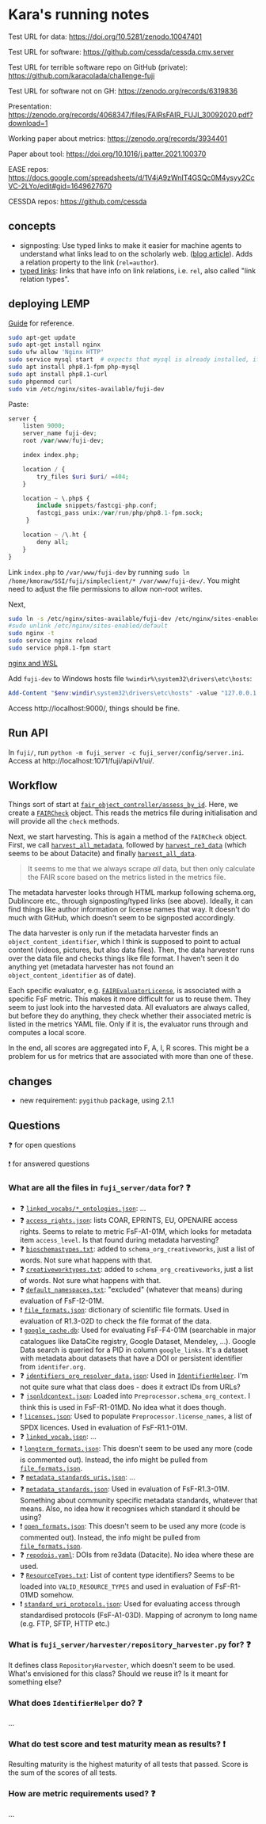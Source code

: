 # Kara's running notes

Test URL for data: https://doi.org/10.5281/zenodo.10047401

Test URL for software: https://github.com/cessda/cessda.cmv.server

Test URL for terrible software repo on GitHub (private): https://github.com/karacolada/challenge-fuji

Test URL for software not on GH: https://zenodo.org/records/6319836

Presentation: https://zenodo.org/records/4068347/files/FAIRsFAIR_FUJI_30092020.pdf?download=1

Working paper about metrics: https://zenodo.org/records/3934401

Paper about tool: https://doi.org/10.1016/j.patter.2021.100370

EASE repos: https://docs.google.com/spreadsheets/d/1V4jA9zWnIT4GSQc0M4ysyy2CcVC-2LYo/edit#gid=1649627670

CESSDA repos: https://github.com/cessda

## concepts

- signposting: Use typed links to make it easier for machine agents to understand what links lead to on the scholarly web. ([blog article](https://signposting.org/)). Adds a relation property to the link (`rel=author`).
- [typed links](https://www.iana.org/assignments/link-relations/link-relations.xhtml): links that have info on link relations, i.e. `rel`, also called "link relation types".

## deploying LEMP

[Guide](https://www.digitalocean.com/community/tutorials/how-to-install-linux-nginx-mysql-php-lemp-stack-on-ubuntu-22-04) for reference.

```bash
sudo apt-get update
sudo apt-get install nginx
sudo ufw allow 'Nginx HTTP'
sudo service mysql start  # expects that mysql is already installed, if not run sudo apt install mysql-server
sudo apt install php8.1-fpm php-mysql
sudo apt install php8.1-curl
sudo phpenmod curl
sudo vim /etc/nginx/sites-available/fuji-dev
```

Paste:

```php
server {
    listen 9000;
    server_name fuji-dev;
    root /var/www/fuji-dev;

    index index.php;

    location / {
        try_files $uri $uri/ =404;
    }

    location ~ \.php$ {
        include snippets/fastcgi-php.conf;
        fastcgi_pass unix:/var/run/php/php8.1-fpm.sock;
     }

    location ~ /\.ht {
        deny all;
    }
}
```

Link `index.php` to `/var/www/fuji-dev` by running `sudo ln /home/kmoraw/SSI/fuji/simpleclient/* /var/www/fuji-dev/`. You might need to adjust the file permissions to allow non-root writes.

Next,
```bash
sudo ln -s /etc/nginx/sites-available/fuji-dev /etc/nginx/sites-enabled/
#sudo unlink /etc/nginx/sites-enabled/default
sudo nginx -t
sudo service nginx reload
sudo service php8.1-fpm start
```

[nginx and WSL](https://stackoverflow.com/questions/61806937/nginx-running-in-wsl2-ubuntu-20-04-does-not-serve-html-page-to-windows-10-host)

Add `fuji-dev` to Windows hosts file `%windir%\system32\drivers\etc\hosts`:

```powershell
Add-Content "$env:windir\system32\drivers\etc\hosts" -value "127.0.0.1 fuji-dev"
```

Access http://localhost:9000/, things should be fine.

## Run API

In `fuji/`, run `python -m fuji_server -c fuji_server/config/server.ini`. Access at http://localhost:1071/fuji/api/v1/ui/.

## Workflow

Things sort of start at [`fair_object_controller/assess_by_id`](fuji_server/controllers/fair_object_controller.py#36).
Here, we create a [`FAIRCheck`](fuji_server/controllers/fair_check.py) object.
This reads the metrics file during initialisation and will provide all the `check` methods.

Next, we start harvesting. This is again a method of the `FAIRCheck` object.
First, we call [`harvest_all_metadata`](fuji_server/controllers/fair_check.py#327), followed by [`harvest_re3_data`](fuji_server/controllers/fair_check.py#343) (which seems to be about Datacite) and finally [`harvest_all_data`](fuji_server/controllers/fair_check.py#357).

> It seems to me that we always scrape *all* data, but then only calculate the FAIR score based on the metrics listed in the metrics file.

The metadata harvester looks through HTML markup following schema.org, Dublincore etc., through signposting/typed links (see above).
Ideally, it can find things like author information or license names that way.
It doesn't do much with GitHub, which doesn't seem to be signposted accordingly.

The data harvester is only run if the metadata harvester finds an `object_content_identifier`, which I think is supposed to point to actual content (videos, pictures, but also data files).
Then, the data harvester runs over the data file and checks things like file format.
I haven't seen it do anything yet (metadata harvester has not found an `object_content_identifier` as of date).

Each specific evaluator, e.g. [`FAIREvaluatorLicense`](fuji_server/evaluators/fair_evaluator_license.py), is associated with a specific FsF metric.
This makes it more difficult for us to reuse them.
They seem to just look into the harvested data.
All evaluators are always called, but before they do anything, they check whether their associated metric is listed in the metrics YAML file.
Only if it is, the evaluator runs through and computes a local score.

In the end, all scores are aggregated into F, A, I, R scores.
This might be a problem for us for metrics that are associated with more than one of these.

## changes

- new requirement: `pygithub` package, using 2.1.1

## Questions

:question: for open questions

:exclamation: for answered questions

### What are all the files in `fuji_server/data` for? :question:

- :question: [`linked_vocabs/*_ontologies.json`](fuji_server/data/linked_vocabs): ...
- :question: [`access_rights.json`](fuji_server/data/access_rights.json): lists COAR, EPRINTS, EU, OPENAIRE access rights. Seems to relate to metric FsF-A1-01M, which looks for metadata item `access_level`. Is that found during metadata harvesting?
- :question: [`bioschemastypes.txt`](fuji_server/data/bioschemastypes.txt): added to `schema_org_creativeworks`, just a list of words. Not sure what happens with that.
- :question: [`creativeworktypes.txt`](fuji_server/data/creativeworktypes.txt): added to `schema_org_creativeworks`, just a list of words. Not sure what happens with that.
- :question: [`default_namespaces.txt`](fuji_server/data/default_namespaces.txt): "excluded" (whatever that means) during evaluation of FsF-I2-01M.
- :exclamation: [`file_formats.json`](fuji_server/data/file_formats.json): dictionary of scientific file formats. Used in evaluation of R1.3-02D to check the file format of the data.
- :exclamation: [`google_cache.db`](fuji_server/data/google_cache.db): Used for evaluating FsF-F4-01M (searchable in major catalogues like DataCite registry, Google Dataset, Mendeley, ...). Google Data search is queried for a PID in column `google_links`. It's a dataset with metadata about datasets that have a DOI or persistent identifier from `identifer.org`.
- :question: [`identifiers_org_resolver_data.json`](fuji_server/data/identifiers_org_resolver_data.json): Used in [`IdentifierHelper`](fuji_server/helper/identifier_helper.py). I'm not quite sure what that class does - does it extract IDs from URLs?
- :question: [`jsonldcontext.json`](fuji_server/data/jsonldcontext.json): Loaded into `Preprocessor.schema_org_context`. I think this is used in FsF-R1-01MD. No idea what it does though.
- :exclamation: [`licenses.json`](fuji_server/data/licenses.json): Used to populate `Preprocessor.license_names`, a list of SPDX licences. Used in evaluation of FsF-R1.1-01M.
- :question: [`linked_vocab.json`](fuji_server/data/linked_vocab.json): ...
- :exclamation: [`longterm_formats.json`](fuji_server/data/longterm_formats.json): This doesn't seem to be used any more (code is commented out). Instead, the info might be pulled from [`file_formats.json`](fuji_server/data/file_formats.json).
- :question: [`metadata_standards_uris.json`](fuji_server/data/metadata_standards_uris.json): ...
- :question: [`metadata_standards.json`](fuji_server/data/metadata_standards.json): Used in evaluation of FsF-R1.3-01M. Something about community specific metadata standards, whatever that means. Also, no idea how it recognises which standard it should be using?
- :exclamation: [`open_formats.json`](fuji_server/data/open_formats.json): This doesn't seem to be used any more (code is commented out). Instead, the info might be pulled from [`file_formats.json`](fuji_server/data/file_formats.json).
- :question: [`repodois.yaml`](fuji_server/data/repodois.yaml): DOIs from re3data (Datacite). No idea where these are used.
- :question: [`ResourceTypes.txt`](fuji_server/data/ResourceTypes.txt): List of content type identifiers? Seems to be loaded into `VALID_RESOURCE_TYPES` and used in evaluation of FsF-R1-01MD somehow.
- :exclamation: [`standard_uri_protocols.json`](fuji_server/data/standard_uri_protocols.json): Used for evaluating access through standardised protocols (FsF-A1-03D). Mapping of acronym to long name (e.g. FTP, SFTP, HTTP etc.)

### What is `fuji_server/harvester/repository_harvester.py` for? :question:

It defines class `RepositoryHarvester`, which doesn't seem to be used.
What's envisioned for this class?
Should we reuse it?
Is it meant for something else?

### What does `IdentifierHelper` do? :question:

...

### What do test score and test maturity mean as results? :exclamation:

Resulting maturity is the highest maturity of all tests that passed. Score is the sum of the scores of all tests.

### How are metric requirements used? :question:

...
